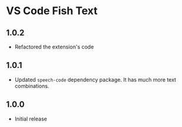 # VS Code Fish Text

## 1.0.2
- Refactored the extension's code

## 1.0.1
- Updated `speech-code` dependency package. It has much more text combinations.

## 1.0.0
- Initial release
